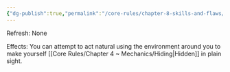 ```yaml
---
{"dg-publish":true,"permalink":"/core-rules/chapter-8-skills-and-flaws/skill-list/insight/rank-2/blend-in/"}
---
```


Refresh: None

Effects:
You can attempt to act natural using the environment around you to make yourself [[Core Rules/Chapter 4 ~ Mechanics/Hiding\|Hidden]] in plain sight.